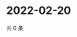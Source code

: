 # 2022-02-20

共 0 条

<!-- BEGIN WEIBO -->
<!-- 最后更新时间 Sun Feb 20 2022 14:13:53 GMT+0800 (China Standard Time) -->

<!-- END WEIBO -->
